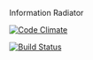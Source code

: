 Information Radiator

[![Code Climate](https://codeclimate.com/badge.png)](https://codeclimate.com/github/piyush-nimbalkar/Radiator)

[![Build Status](https://secure.travis-ci.org/piyush-nimbalkar/Radiator.png)](http://travis-ci.org/piyush-nimbalkar/Radiator)
